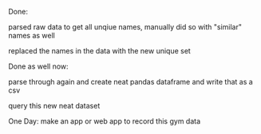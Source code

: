 Done:

parsed raw data to get all unqiue names, 
    manually did so with "similar" names as well
    
replaced the names in the data with the new unique set

Done as well now:

parse through again and create neat pandas
    dataframe and write that as a csv
    
query this new neat dataset
        
         

One Day:
    make an app or web app to record this gym data 
